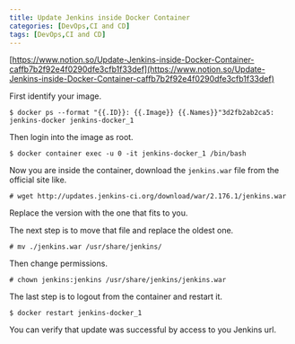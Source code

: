 ```yaml
---
title: Update Jenkins inside Docker Container
categories: [DevOps,CI and CD]
tags: [DevOps,CI and CD]
---
```


[https://www.notion.so/Update-Jenkins-inside-Docker-Container-caffb7b2f92e4f0290dfe3cfb1f33def](https://www.notion.so/Update-Jenkins-inside-Docker-Container-caffb7b2f92e4f0290dfe3cfb1f33def)


First identify your image.


`$ docker ps --format "{{.ID}}: {{.Image}} {{.Names}}"3d2fb2ab2ca5: jenkins-docker jenkins-docker_1`


Then login into the image as root.


`$ docker container exec -u 0 -it jenkins-docker_1 /bin/bash`


Now you are inside the container, download the `jenkins.war` file from the official site like.


`# wget http://updates.jenkins-ci.org/download/war/2.176.1/jenkins.war`


Replace the version with the one that fits to you.


The next step is to move that file and replace the oldest one.


`# mv ./jenkins.war /usr/share/jenkins/`


Then change permissions.


`# chown jenkins:jenkins /usr/share/jenkins/jenkins.war`


The last step is to logout from the container and restart it.


`$ docker restart jenkins-docker_1`


You can verify that update was successful by access to you Jenkins url.


